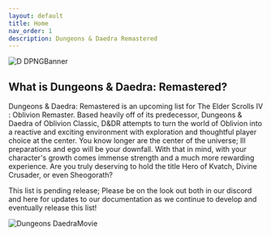 ```yaml
---
layout: default
title: Home
nav_order: 1
description: Dungeons & Daedra Remastered
---
```


![D DPNGBanner](https://github.com/user-attachments/assets/b223c757-1385-48cb-b78a-28ae357316fb)

## What is Dungeons & Daedra: Remastered?

Dungeons & Daedra: Remastered is an upcoming list for The Elder Scrolls IV : Oblivion Remaster. Based heavily off of its predecessor, Dungeons & Daedra of Oblivion Classic, D&DR attempts to turn the world of Oblivion into a reactive and exciting environment with exploration and thoughtful player choice at the center. You know longer are the center of the universe; Ill preparations and ego will be your downfall. With that in mind, with your character's growth comes immense strength and a much more rewarding experience. Are you truly deserving to hold the title Hero of Kvatch, Divine Crusader, or even Sheogorath?

This list is pending release; Please be on the look out both in our discord and here for updates to our documentation as we continue to develop and eventually release this list! 

![Dungeons DaedraMovie](https://github.com/user-attachments/assets/b683b646-5725-47cb-b42a-2be41988a7b4)
